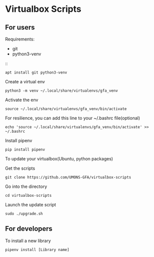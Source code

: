 Virtualbox Scripts
===================

For users
----------

Requirements:

* git
* python3-venv

::

    apt install git python3-venv
    
Create a virtual env

    python3 -m venv ~/.local/share/virtualenvs/gfa_venv
    
Activate the env

    source ~/.local/share/virtualenvs/gfa_venv/bin/activate
    
For resilience, you can add this line to your ~/.bashrc file(optional)

    echo 'source ~/.local/share/virtualenvs/gfa_venv/bin/activate' >> ~/.bashrc
    

Install pipenv

    pip install pipenv
    

To update your virtualbox(Ubuntu, python packages)

Get the scripts


    git clone https://github.com/UMONS-GFA/virtualbox-scripts

Go into the directory

    cd virtualbox-scripts

Launch the update script

    sudo ./upgrade.sh

For developers
---------------

To install a new library

    pipenv install [Library name]
    




